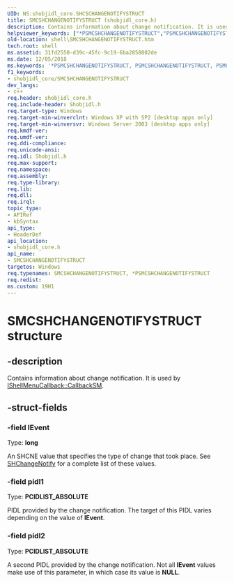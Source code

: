 ```yaml
---
UID: NS:shobjidl_core.SHCSCHANGENOTIFYSTRUCT
title: SMCSHCHANGENOTIFYSTRUCT (shobjidl_core.h)
description: Contains information about change notification. It is used by IShellMenuCallback::CallbackSM.helpviewer_keywords: ["*PSMCSHCHANGENOTIFYSTRUCT","PSMCSHCHANGENOTIFYSTRUCT","PSMCSHCHANGENOTIFYSTRUCT structure pointer [Windows Shell]","SHCSCHANGENOTIFYSTRUCT","SMCSHCHANGENOTIFYSTRUCT","SMCSHCHANGENOTIFYSTRUCT structure [Windows Shell]","_win32_SMCSHCHANGENOTIFYSTRUCT","shell.SMCSHCHANGENOTIFYSTRUCT","shobjidl_core/PSMCSHCHANGENOTIFYSTRUCT","shobjidl_core/SMCSHCHANGENOTIFYSTRUCT"]
old-location: shell\SMCSHCHANGENOTIFYSTRUCT.htm
tech.root: shell
ms.assetid: 31fd2550-d39c-45fc-9c19-6ba2858002de
ms.date: 12/05/2018
ms.keywords: '*PSMCSHCHANGENOTIFYSTRUCT, PSMCSHCHANGENOTIFYSTRUCT, PSMCSHCHANGENOTIFYSTRUCT structure pointer [Windows Shell], SHCSCHANGENOTIFYSTRUCT, SMCSHCHANGENOTIFYSTRUCT, SMCSHCHANGENOTIFYSTRUCT structure [Windows Shell], _win32_SMCSHCHANGENOTIFYSTRUCT, shell.SMCSHCHANGENOTIFYSTRUCT, shobjidl_core/PSMCSHCHANGENOTIFYSTRUCT, shobjidl_core/SMCSHCHANGENOTIFYSTRUCT'
f1_keywords:
- shobjidl_core/SMCSHCHANGENOTIFYSTRUCT
dev_langs:
- c++
req.header: shobjidl_core.h
req.include-header: Shobjidl.h
req.target-type: Windows
req.target-min-winverclnt: Windows XP with SP2 [desktop apps only]
req.target-min-winversvr: Windows Server 2003 [desktop apps only]
req.kmdf-ver: 
req.umdf-ver: 
req.ddi-compliance: 
req.unicode-ansi: 
req.idl: Shobjidl.h
req.max-support: 
req.namespace: 
req.assembly: 
req.type-library: 
req.lib: 
req.dll: 
req.irql: 
topic_type:
- APIRef
- kbSyntax
api_type:
- HeaderDef
api_location:
- shobjidl_core.h
api_name:
- SMCSHCHANGENOTIFYSTRUCT
targetos: Windows
req.typenames: SMCSHCHANGENOTIFYSTRUCT, *PSMCSHCHANGENOTIFYSTRUCT
req.redist: 
ms.custom: 19H1
---
```


# SMCSHCHANGENOTIFYSTRUCT structure


## -description


Contains information about change notification. It is used by <a href="https://docs.microsoft.com/windows/desktop/api/shobjidl_core/nf-shobjidl_core-ishellmenucallback-callbacksm">IShellMenuCallback::CallbackSM</a>.


## -struct-fields




### -field lEvent

Type: <b>long</b>

An SHCNE value that specifies the type of change that took place. See <a href="https://docs.microsoft.com/windows/desktop/api/shlobj_core/nf-shlobj_core-shchangenotify">SHChangeNotify</a> for a complete list of these values.


### -field pidl1

Type: <b>PCIDLIST_ABSOLUTE</b>

PIDL provided by the change notification. The target of this PIDL varies depending on the value of <b>lEvent</b>.


### -field pidl2

Type: <b>PCIDLIST_ABSOLUTE</b>

A second PIDL provided by the change notification. Not all <b>lEvent</b> values make use of this parameter, in which case its value is <b>NULL</b>.

